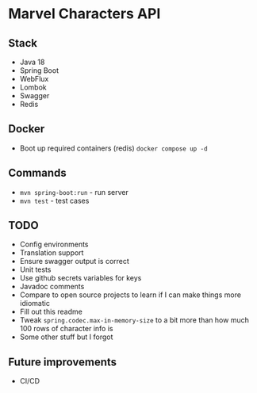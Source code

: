 # Marvel Characters API


## Stack
- Java 18
- Spring Boot
- WebFlux
- Lombok
- Swagger
- Redis

## Docker
- Boot up required containers (redis) `docker compose up -d`

## Commands
- `mvn spring-boot:run` - run server
- `mvn test` - test cases

## TODO
- Config environments
- Translation support
- Ensure swagger output is correct
- Unit tests
- Use github secrets variables for keys
- Javadoc comments
- Compare to open source projects to learn if I can make things more idiomatic
- Fill out this readme
- Tweak `spring.codec.max-in-memory-size` to a bit more than how much 100 rows of character info is
- Some other stuff but I forgot

## Future improvements
- CI/CD